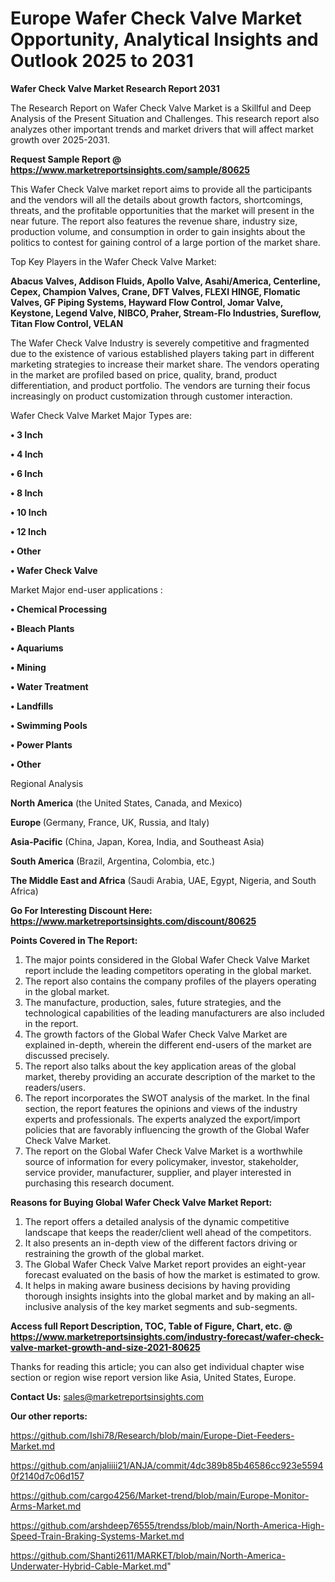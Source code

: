 # Europe Wafer Check Valve Market Opportunity, Analytical Insights and Outlook 2025 to 2031

<strong>Wafer Check Valve Market Research Report 2031</strong>

The Research Report on Wafer Check Valve Market is a Skillful and Deep Analysis of the Present Situation and Challenges. This research report also analyzes other important trends and market drivers that will affect market growth over 2025-2031.

<strong>Request Sample Report @ <a href=https://www.marketreportsinsights.com/sample/80625>https://www.marketreportsinsights.com/sample/80625</a></strong>

This Wafer Check Valve market report aims to provide all the participants and the vendors will all the details about growth factors, shortcomings, threats, and the profitable opportunities that the market will present in the near future. The report also features the revenue share, industry size, production volume, and consumption in order to gain insights about the politics to contest for gaining control of a large portion of the market share.

Top Key Players in the Wafer Check Valve Market:

<strong>Abacus Valves, Addison Fluids, Apollo Valve, Asahi/America, Centerline, Cepex, Champion Valves, Crane, DFT Valves, FLEXI HINGE, Flomatic Valves, GF Piping Systems, Hayward Flow Control, Jomar Valve, Keystone, Legend Valve, NIBCO, Praher, Stream-Flo Industries, Sureflow, Titan Flow Control, VELAN</strong>

The Wafer Check Valve Industry is severely competitive and fragmented due to the existence of various established players taking part in different marketing strategies to increase their market share. The vendors operating in the market are profiled based on price, quality, brand, product differentiation, and product portfolio. The vendors are turning their focus increasingly on product customization through customer interaction.

Wafer Check Valve Market Major Types are:

<strong>• 3 Inch

• 4 Inch

• 6 Inch

• 8 Inch

• 10 Inch

• 12 Inch

• Other

• Wafer Check Valve</strong>

Market Major end-user applications :

<strong>• Chemical Processing

• Bleach Plants

• Aquariums

• Mining

• Water Treatment

• Landfills

• Swimming Pools

• Power Plants

• Other</strong>

Regional Analysis

</u><strong><b>North America</b></strong> (the United States, Canada, and Mexico)

<strong><b>Europe </b></strong>(Germany, France, UK, Russia, and Italy)

<strong><b>Asia-Pacific</b></strong> (China, Japan, Korea, India, and Southeast Asia)

<strong><b>South America</b></strong> (Brazil, Argentina, Colombia, etc.)

<strong><b>The Middle East and Africa</b></strong> (Saudi Arabia, UAE, Egypt, Nigeria, and South Africa)

<strong>Go For Interesting Discount Here: <a href=https://www.marketreportsinsights.com/discount/80625>https://www.marketreportsinsights.com/discount/80625</a></strong>

<strong>Points Covered in The Report:</strong>
<ol>
  <li>The major points considered in the Global Wafer Check Valve Market report include the leading competitors operating in the global market.</li>
  <li>The report also contains the company profiles of the players operating in the global market.</li>
  <li>The manufacture, production, sales, future strategies, and the technological capabilities of the leading manufacturers are also included in the report.</li>
  <li>The growth factors of the Global Wafer Check Valve Market are explained in-depth, wherein the different end-users of the market are discussed precisely.</li>
  <li>The report also talks about the key application areas of the global market, thereby providing an accurate description of the market to the readers/users.</li>
  <li>The report incorporates the SWOT analysis of the market. In the final section, the report features the opinions and views of the industry experts and professionals. The experts analyzed the export/import policies that are favorably influencing the growth of the Global Wafer Check Valve Market.</li>
  <li>The report on the Global Wafer Check Valve Market is a worthwhile source of information for every policymaker, investor, stakeholder, service provider, manufacturer, supplier, and player interested in purchasing this research document.</li>
</ol>
<strong>Reasons for Buying Global Wafer Check Valve Market Report:</strong>

<ol>
  <li>The report offers a detailed analysis of the dynamic competitive landscape that keeps the reader/client well ahead of the competitors.</li>
  <li>It also presents an in-depth view of the different factors driving or restraining the growth of the global market.</li>
  <li>The Global Wafer Check Valve Market report provides an eight-year forecast evaluated on the basis of how the market is estimated to grow.</li>
  <li>It helps in making aware business decisions by having providing thorough insights insights into the global market and by making an all-inclusive analysis of the key market segments and sub-segments.</li>
</ol>
<strong>Access full Report Description, TOC, Table of Figure, Chart, etc. @ <a href=https://www.marketreportsinsights.com/industry-forecast/wafer-check-valve-market-growth-and-size-2021-80625>https://www.marketreportsinsights.com/industry-forecast/wafer-check-valve-market-growth-and-size-2021-80625</a></strong>


Thanks for reading this article; you can also get individual chapter wise section or region wise report version like Asia, United States, Europe.

<strong>Contact Us:</strong>
sales@marketreportsinsights.com

<strong>Our other reports:</strong>

<a href=https://github.com/Ishi78/Research/blob/main/Europe-Diet-Feeders-Market.md>https://github.com/Ishi78/Research/blob/main/Europe-Diet-Feeders-Market.md</a>

<a href=https://github.com/anjaliiii21/ANJA/commit/4dc389b85b46586cc923e55940f2140d7c06d157>https://github.com/anjaliiii21/ANJA/commit/4dc389b85b46586cc923e55940f2140d7c06d157</a>

<a href=https://github.com/cargo4256/Market-trend/blob/main/Europe-Monitor-Arms-Market.md>https://github.com/cargo4256/Market-trend/blob/main/Europe-Monitor-Arms-Market.md</a>

<a href=https://github.com/arshdeep76555/trendss/blob/main/North-America-High-Speed-Train-Braking-Systems-Market.md>https://github.com/arshdeep76555/trendss/blob/main/North-America-High-Speed-Train-Braking-Systems-Market.md</a>

<a href=https://github.com/Shanti2611/MARKET/blob/main/North-America-Underwater-Hybrid-Cable-Market.md>https://github.com/Shanti2611/MARKET/blob/main/North-America-Underwater-Hybrid-Cable-Market.md</a>"
